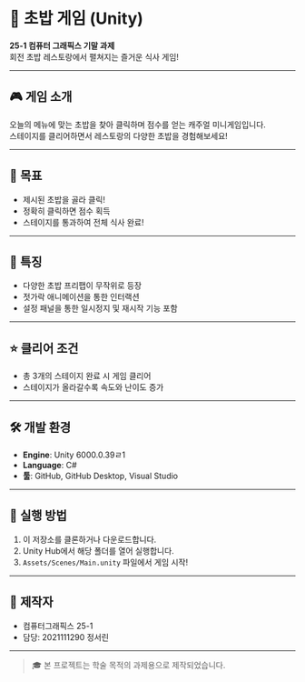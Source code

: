 # 🍣 초밥 게임 (Unity)

**25-1 컴퓨터 그래픽스 기말 과제**  
회전 초밥 레스토랑에서 펼쳐지는 즐거운 식사 게임!

---

## 🎮 게임 소개

오늘의 메뉴에 맞는 초밥을 찾아 클릭하며 점수를 얻는 캐주얼 미니게임입니다.  
스테이지를 클리어하면서 레스토랑의 다양한 초밥을 경험해보세요!

---

## 🎯 목표

- 제시된 초밥을 골라 클릭!
- 정확히 클릭하면 점수 획득
- 스테이지를 통과하여 전체 식사 완료!

---

## 🔄 특징

- 다양한 초밥 프리팹이 무작위로 등장
- 젓가락 애니메이션을 통한 인터랙션
- 설정 패널을 통한 일시정지 및 재시작 기능 포함

---

## ⭐ 클리어 조건

- 총 3개의 스테이지 완료 시 게임 클리어
- 스테이지가 올라갈수록 속도와 난이도 증가

---

## 🛠️ 개발 환경

- **Engine**: Unity 6000.0.39ㄹ1
- **Language**: C#
- **툴**: GitHub, GitHub Desktop, Visual Studio

---

## 📁 실행 방법

1. 이 저장소를 클론하거나 다운로드합니다.
2. Unity Hub에서 해당 폴더를 열어 실행합니다.
3. `Assets/Scenes/Main.unity` 파일에서 게임 시작!

---

## 📌 제작자

- 컴퓨터그래픽스 25-1
- 담당: 2021111290 정서린

---

> 🎓 본 프로젝트는 학술 목적의 과제용으로 제작되었습니다.
